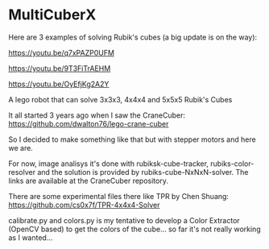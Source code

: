 # MultiCuberX
Here are 3 examples of solving Rubik's cubes (a big update is on the way):

https://youtu.be/q7xPAZP0UFM 

https://youtu.be/9T3FiTrAEHM 

https://youtu.be/OyEfjKg2A2Y 

A lego robot that can solve 3x3x3, 4x4x4 and 5x5x5 Rubik's Cubes

It all started 3 years ago when I saw the CraneCuber:
https://github.com/dwalton76/lego-crane-cuber

So I decided to make something like that but with stepper motors and here we are.

For now, image analisys it's done with rubiksk-cube-tracker, rubiks-color-resolver and the solution is provided by rubiks-cube-NxNxN-solver. The links are available at the CraneCuber repository.

There are some experimental files there like TPR by Chen Shuang:
https://github.com/cs0x7f/TPR-4x4x4-Solver

calibrate.py and colors.py is my tentative to develop a Color Extractor (OpenCV based) to get the colors of the cube... so far it's not really working as I wanted...
